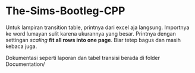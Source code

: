 # The-Sims-Bootleg-CPP

Untuk lampiran transition table, printnya dari excel aja langsung. Importnya ke word lumayan sulit karena ukurannya yang besar. Printnya dengan settingan *scaling* **fit all rows into one page**. Biar tetep bagus dan masih kebaca juga.

Dokumentasi seperti laporan dan tabel transisi berada di folder Documentation/
